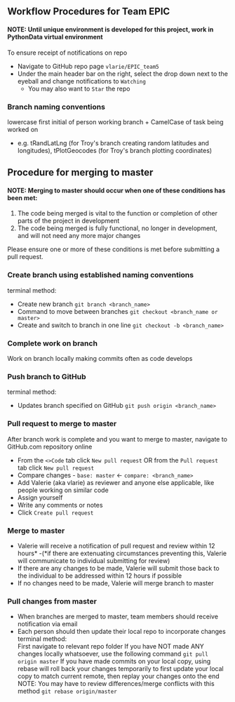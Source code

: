 ## Workflow Procedures for Team EPIC

#### NOTE:  Until unique environment is developed for this project, work in PythonData virtual environment

To ensure receipt of notifications on repo
	
- Navigate to GitHub repo page `vlarie/EPIC_team5`
- Under the main header bar on the right, select the drop down next to the eyeball and change notifications to `Watching`
  - You may also want to `Star` the repo 


### Branch naming conventions
lowercase first initial of person working branch + CamelCase of task being worked on
- e.g. tRandLatLng (for Troy's branch creating random latitudes and longitudes), tPlotGeocodes (for Troy's branch plotting coordinates)

	
	
	
## Procedure for merging to master
#### NOTE:  Merging to master should occur when one of these conditions has been met:
1. The code being merged is vital to the function or completion of other parts of the project in development
2. The code being merged is fully functional, no longer in development, and will not need any more major changes

Please ensure one or more of these conditions is met before submitting a pull request.
	
	
	
### Create branch using established naming conventions
terminal method:
- Create new branch
`git branch <branch_name>`
- Command to move between branches
`git checkout <branch_name or master>`
- Create and switch to branch in one line
`git checkout -b <branch_name>`



### Complete work on branch 
Work on branch locally making commits often as code develops



### Push branch to GitHub
terminal method:
- Updates branch specified on GitHub
`git push origin <branch_name>`



### Pull request to merge to master
After branch work is complete and you want to merge to master, navigate to GitHub.com repository online
- From the `<>Code` tab click `New pull request`   OR   from the `Pull request` tab click `New pull request`
- Compare changes - `base: master`   <-   `compare: <branch_name>`
- Add Valerie (aka vlarie) as reviewer and anyone else applicable, like people working on similar code
- Assign yourself
- Write any comments or notes
- Click `Create pull request`



### Merge to master
- Valerie will receive a notification of pull request and review within 12 hours* 
  -(*if there are extenuating circumstances preventing this, Valerie will communicate to individual submitting for review)
- If there are any changes to be made, Valerie will submit those back to the individual to be addressed within 12 hours if possible
- If no changes need to be made, Valerie will merge branch to master
	
	
	
### Pull changes from master	
- When branches are merged to master, team members should receive notification via email
- Each person should then update their local repo to incorporate changes
terminal method:	
First navigate to relevant repo folder 
If you have NOT made ANY changes locally whatsoever, use the following command
`git pull origin master`
If you have made commits on your local copy, using rebase will roll back your changes temporarily 
to first update your local copy to match current remote, then replay your changes onto the end
NOTE: You may have to review differences/merge conflicts with this method
`git rebase origin/master`

